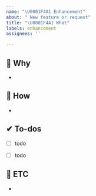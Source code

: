 ```yaml
---
name: "\U0001F4A1 Enhancement"
about: " New feature or request"
title: "\U0001F4A1 What"
labels: enhancement
assignees: ''

---
```


## 🔎 Why
-


## 🔑 How
- 


## ✔ To-dos
- [ ] todo
- [ ] todo


## 📝 ETC
-
